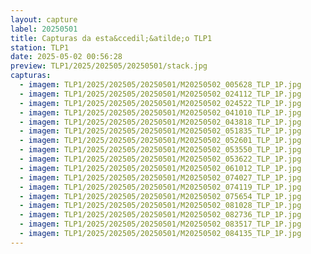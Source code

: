 ```yaml
---
layout: capture
label: 20250501
title: Capturas da esta&ccedil;&atilde;o TLP1
station: TLP1
date: 2025-05-02 00:56:28
preview: TLP1/2025/202505/20250501/stack.jpg
capturas:
  - imagem: TLP1/2025/202505/20250501/M20250502_005628_TLP_1P.jpg
  - imagem: TLP1/2025/202505/20250501/M20250502_024112_TLP_1P.jpg
  - imagem: TLP1/2025/202505/20250501/M20250502_024522_TLP_1P.jpg
  - imagem: TLP1/2025/202505/20250501/M20250502_041010_TLP_1P.jpg
  - imagem: TLP1/2025/202505/20250501/M20250502_043818_TLP_1P.jpg
  - imagem: TLP1/2025/202505/20250501/M20250502_051835_TLP_1P.jpg
  - imagem: TLP1/2025/202505/20250501/M20250502_052601_TLP_1P.jpg
  - imagem: TLP1/2025/202505/20250501/M20250502_053550_TLP_1P.jpg
  - imagem: TLP1/2025/202505/20250501/M20250502_053622_TLP_1P.jpg
  - imagem: TLP1/2025/202505/20250501/M20250502_061012_TLP_1P.jpg
  - imagem: TLP1/2025/202505/20250501/M20250502_074027_TLP_1P.jpg
  - imagem: TLP1/2025/202505/20250501/M20250502_074119_TLP_1P.jpg
  - imagem: TLP1/2025/202505/20250501/M20250502_075654_TLP_1P.jpg
  - imagem: TLP1/2025/202505/20250501/M20250502_081028_TLP_1P.jpg
  - imagem: TLP1/2025/202505/20250501/M20250502_082736_TLP_1P.jpg
  - imagem: TLP1/2025/202505/20250501/M20250502_083517_TLP_1P.jpg
  - imagem: TLP1/2025/202505/20250501/M20250502_084135_TLP_1P.jpg
---
```

